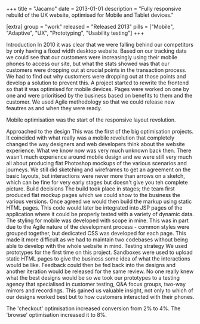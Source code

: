 +++
title = "Jacamo"
date = 2013-01-01
description = "Fully responsive rebuild of the UK website, optimised for Mobile and Tablet devices."

[extra]
group = "work"
released = "Released 2013"
pills = ["Mobile", "Adaptive", "UX", "Prototyping", "Usability testing"]
+++

Introduction
In 2010 it was clear that we were falling behind our competitors by only having a fixed width desktop website. Based on our tracking data we could see that our customers were increasingly using their mobile phones to access our site, but what the stats showed was that our customers were dropping out at crucial points in the transaction process. We had to find out why customers were dropping out at those points and develop a solution to prevent this.
A project started to rewrite the frontend so that it was optimised for mobile devices. Pages were worked on one by one and were prioritised by the business based on benefits to them and the customer. We used Agile methodology so that we could release new feautres as and when they were ready.

Mobile optimisation was the start of the responsive layout revolution.

Approached to the design
This was the first of the big optimisation projects. It coincided with what really was a mobile revolution that completely changed the way designers and web developers think about the website experience.
What we know now was very much unknown back then. There wasn't much experience around mobile design and we were still very much all about producing flat Photoshop mockups of the various scenarios and journeys. We still did sketching and wireframes to get an agreement on the basic layouts, but interactions were never more than arrows on a sketch, which can be fine for very early stages but doesn't give you teh complete picture.
Build decisions
The build took place in stages; the team first produced flat mockup pages which we could show to the business the various versions. Once agreed we would then build the markup using static HTML pages. This code would later be integrated into JSP pages of the application where it could be properly tested with a variety of dynamic data.
The styling for mobile was developed with scope in mine. This was in part due to the Agile nature of the development process - common styles were grouped together, but dedicated CSS was developed for each page. This made it more difficult as we had to maintain two codebases without being able to develop with the whole website in mind.
Testing strategy
We used prototypes for the first time on this project. Sandboxes were used to upload static HTML pages to give the business some idea of what the interactions would be like. Feedback could then be fed back into the designs and another iteration would be released for the same review.
No one really knew what the best designs would be so we took our prototypes to a testing agency that specialised in customer testing, Q&A focus groups, two-way mirrors and recordings. This gained us valuable insight, not only to which of our designs worked best but to how customers interacted with their phones.

The 'checkout' optimisation increased conversion from 2% to 4%. The 'browse' optimisation increased it to 8%.
